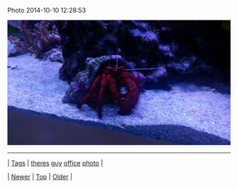 <!--
title: Photo 2014-10-10 12
date: 2020-06-28T15:27:00.390Z
tags: theres, guy, office, photo
-->


Photo 2014-10-10 12:28:53

![](99641002932-0.jpg)

<!--BOTTOM-POST-NAVIGATION-->
---

| [Tags](tags.md) | [theres](tag-theres.md) [guy](tag-guy.md) [office](tag-office.md) [photo](tag-photo.md) |

| [Newer](99632990707.md) | [Top](index.md) | [Older](99761323169.md) |